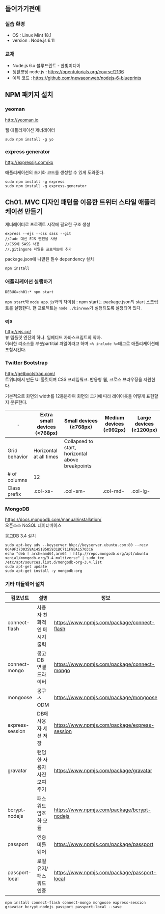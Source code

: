 ## 들어가기전에
### 실습 환경
* OS : Linux Mint 18.1
* version : Node.js 6.11

### 교재
* Node.js 6.x 블루프린트 - 한빛미디어
* 생활코딩 node.js : <https://opentutorials.org/course/2136>
* 예제 코드 : <https://github.com/newaeonweb/nodejs-6-blueprints>

## NPM 패키지 설치
### yeoman
<http://yeoman.io>

웹 에플리케이션 제너레이터  
~~~
sudo npm install -g yo
~~~

### express generator
<http://expressjs.com/ko>

애플리케이션의 초기화 코드를 생성할 수 있게 도와준다.
~~~
sudo npm install -g express
sudo npm install -g express-generator
~~~

## Ch01. MVC 디자인 패턴을 이용한 트위터 스타일 애플리케이션 만들기
제너레이터로 프로젝트 시작에 필요한 구조 생성
~~~
express --ejs --css sass --git
//Jade 대신 EJS 엔진을 사용
//CSS에 SASS 사용
//.gitingore 파일을 프로젝트에 추가
~~~
package.json에 나열된 필수 dependency 설치
~~~
npm install
~~~

### 애플리케이션 실행하기
~~~
DEBUG=ch01:* npm start
~~~
`npm start`와 `node app.js`와의 차이점 : npm start는 package.json의 start 스크립트를 실행한다. 현 프로젝트는 `node ./bin/www`가 실행되도록 설정되어 있다.

### ejs
<http://ejs.co/>  
뷰 템플릿 엔진의 하나. 임베디드 자바스크립트의 약자.  
이러한 리소스를 부분partitial 파일이라고 하며 `<% include %>`태그로 애플리케이션에 포함시킨다.

### Twitter Bootstrap
<http://getbootstrap.com/>  
트위터에서 만든 UI 툴킷이며 CSS 프레임워크. 반응형 웹, 크로스 브라우징을 지원한다.

기본적으로 화면의 width를 12등분하여 화면의 크기에 따라 레이아웃을 어떻게 표현할지 분류한다.

| . | Extra small devices<br>(<768px) | Small devices<br>(≥768px) | Medium devices<br>(≥992px) | Large devices<br>(≥1200px) |
| --- | --- | --- | --- | --- |
| Grid behavior | Horizontal at all times | Collapsed to start, horizontal above breakpoints |||
| # of columns | 12 ||||
| Class prefix | .col-xs- | .col-sm- | .col-md- | .col-lg-

### MongoDB
<https://docs.mongodb.com/manual/installation/>  
오픈소스 NoSQL 데이터베이스

몽고DB 3.4 설치
~~~
sudo apt-key adv --keyserver hkp://keyserver.ubuntu.com:80 --recv 0C49F3730359A14518585931BC711F9BA15703C6
echo "deb [ arch=amd64,arm64 ] http://repo.mongodb.org/apt/ubuntu xenial/mongodb-org/3.4 multiverse" | sudo tee /etc/apt/sources.list.d/mongodb-org-3.4.list
sudo apt-get update
sudo apt-get install -y mongodb-org
~~~

### 기타 미들웨어 설치
| 컴포넌트 | 설명 | 정보 |
| --- | ---| --- |
| connect-flash | 사용자 친화적인 메시지 출력 | <https://www.npmjs.com/package/connect-flash> |
| connect-mongo | 몽고DB 연결 드라이버 | <https://www.npmjs.com/package/connect-mongo> |
| mongoose | 몽구스 ODM | <https://www.npmjs.com/package/mongoose> |
| express-session | DB에 사용자 세션 저장 | <https://www.npmjs.com/package/express-session> |
| gravatar | 랜덤한 사용자 사진 보여주기 | <https://www.npmjs.com/package/gravatar> |
| bcrypt-nodejs | 패스워드 암호화 모듈 | <https://www.npmjs.com/package/bcrypt-nodejs> |
| passport | 인증 미들웨어 | <https://www.npmjs.com/package/passport> |
| passport-local | 로컬유저/패스워드 인증 | <https://www.npmjs.com/package/passport-local> |

~~~shell
npm install connect-flash connect-mongo mongoose express-session gravatar bcrypt-nodejs passport passport-local --save
~~~